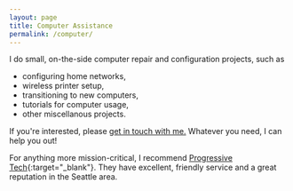 ```yaml
---
layout: page
title: Computer Assistance
permalink: /computer/
---
```


I do small, on-the-side computer repair and configuration projects, such as

- configuring home networks,
- wireless printer setup,
- transitioning to new computers,
- tutorials for computer usage,
- other miscellanous projects.

If you're interested, please <a href="mailto:{{ site.email }}">get in touch with me.</a> Whatever you need, I can help you out!

For anything more mission-critical, I recommend [Progressive Tech](http://progressivetech.com/){:target="_blank"}. They have excellent, friendly service and a great reputation in the Seattle area.
